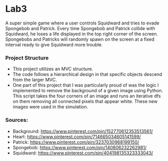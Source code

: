 # Lab3

A super simple game where a user controls Squidward and tries to evade Spongebob and Patrick. Every time Spongebob and Patrick collide with Squidward, he loses a life displayed in the top right corner of the screen. Spongebobs and Patricks will randomly spawn on the screen at a fixed interval ready to give Squidward more trouble.

### Project Structure
* This project utilizes an MVC structure.
* The code follows a hierarchical design in that specific objects descend from the larger MVC.
* One part of this project that I was particularly proud of was the logic I implemented to remove the background of a given image using Python. This script takes the four corners of an image and runs an iterative dfs on them removing all connected pixels that appear white. These new images were used in the simulation.

### Sources:
* Background: https://www.pinterest.com/pin/152770612353513561/
* Heart: https://www.pinterest.com/pin/714665034605141599/
* Patrick: https://www.pinterest.com/pin/3237030968199150/
* Spongebob: https://www.pinterest.com/pin/140806232262981/
* Squidward: https://www.pinterest.com/pin/404198135323333043/